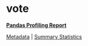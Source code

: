 # vote

[**Pandas Profiling Report**](https://epistasislab.github.io/penn-ml-benchmarks/profile/vote.html)

[Metadata](metadata.yaml) | [Summary Statistics](summary_stats.csv)

